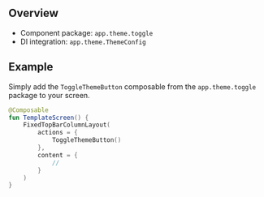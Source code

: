 ## Overview

- Component package: `app.theme.toggle`
- DI integration: `app.theme.ThemeConfig`

## Example

Simply add the `ToggleThemeButton` composable from the `app.theme.toggle` package to your screen.

```kotlin
@Composable
fun TemplateScreen() {
    FixedTopBarColumnLayout(
        actions = {
            ToggleThemeButton()
        },
        content = {
            //
        }
    )
}
```
